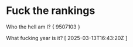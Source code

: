 # Fuck the rankings

Who the hell am I?
{ 9507103 }

What fucking year is it?
[ 2025-03-13T16:43:20Z ]
